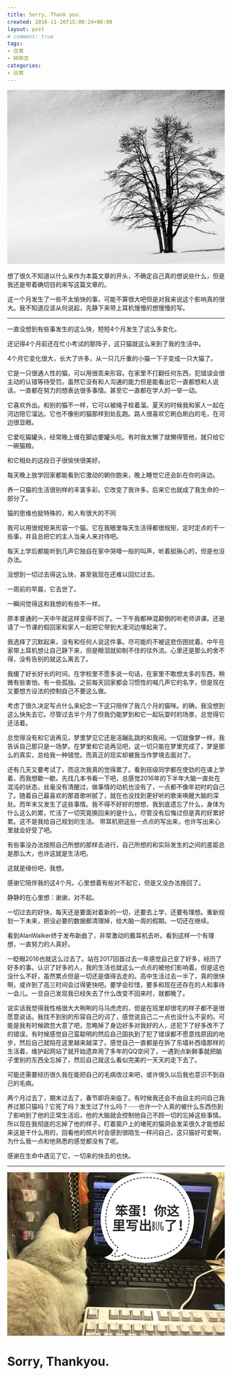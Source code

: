 ```yaml
---
title: Sorry, Thank you.
created: 2016-11-26T15:00:24+08:00
layout: post
# comment: true
tags:
- 日常
- 碎碎念
categories:
- 日常
---
```


<div style="text-align:center">
  <img src="images/snow.jpg" alt="Snow" title="Snow">
</div>

想了很久不知道以什么来作为本篇文章的开头，不确定自己真的想说些什么，但是我还是带着确切目的来写这篇文章的。

这一个月发生了一些不太愉快的事，可能不算很大吧但是对我来说这个影响真的很大。我不知道应该从何说起，先静下来带上耳机慢慢的想慢慢的写。

<!--more-->

------

一直没想到有些事发生的这么快，短短4个月发生了这么多变化。

还记得4个月前还在忙小考试的那阵子，这只猫就这么来到了我的生活中。

4个月它变化很大，长大了许多，从一只几斤重的小猫一下子变成一只大猫了。

它是一只很通人性的猫，可以用很乖来形容。在家里不打翻任何东西，犯错误会很主动的认错等待受罚。虽然它没有和人沟通的能力但是能看出它一直都想和人说话，一直都在努力的想表达很多事情。甚至它一直都在学人的一举一动。

它喜欢外出。和别的猫不一样，它可以被绳子栓着溜。夏天的时候我和家人一起在河边陪它溜达。它也不像别的猫那样到处乱跑。路人很喜欢它刷白刷白的毛，在河边很显眼。

它爱吃猫罐头，经常晚上缠在脚边要罐头吃。有时我太懒了就懒得管他，就只给它一碗猫粮。

和它相处的这段日子很愉快很美好。

每天晚上放学回家都能看到它激动的朝你跑来，晚上睡觉它还会趴在你的床边。

养一只猫的生活很别样的丰富多彩。它改变了我许多。后来它也就成了我生命的一部分了。

猫的思维也挺特殊的，和人有很大的不同

我可以用很规矩来形容一个猫。它在我眼里每天生活得都很规矩，定时定点的干一些事，并且总把它的主人当亲人来对待吧。

每天上学后都能听到几声它独自在家中哭嚎一般的叫声，听着挺揪心的，但是也没办法。

没想到一切过去得这么快，甚至我现在还难以回忆过去。

一周前的早晨，它去世了。

一瞬间觉得这和我想的有些不一样。

原本普通的一天中午就这样变得不同了。一下午我都神混颠倒的听老师讲课。还是请了一节课的假回家和家人一起把它带到大凌河边埋起来了。

我选择了沉默起来，没有和任何人说这件事。尽可能的不被这悲伤困扰着。中午在家带上耳机想让自己静下来，但是眼泪就抑制不住的往外流。心里还是那么的舍不得，没有告别的就这么离去了。

我缓了好长好长的时间。在学校里不愿多说一句话，在家里不敢想太多的东西，稍微有些害怕，有一些孤独。之前每天回家都会习惯性的喊几声它的名字，但是现在又要想方设法的控制自己不要这么做。


考虑了很久决定写点什么来纪念一下这只陪伴了我几个月的猫咪。的确，我没想到这么快失去它。尽管过去半个月了但我仍能梦到和它一起玩耍时的场景，总觉得它还活着。

总觉得没有和它说再见，梦里梦见它还是活蹦乱跳的和我闹。一切就像梦一样，我告诉自己那只是一场梦。在梦里和它说再见吧，这一切只能在梦里完成了，梦是那么的真实，总给我一种错觉。而真正的现实却被我当作梦境去面对了。

还有几天又要考试了，而这次我真的觉得累了。看到班级同学都在使劲的在课上学着，而我想歇一歇。先找几本书看一下吧，总感觉2016年的下半年大脑一直处在混沌的状态，丝毫没有清醒过，做事情的动机也没有了，一点都不像年初时的自己了。随着自己最喜欢的那首歌听腻了，就在也没找到更好听的歌来唤醒大脑的深处。而年末又发生了这些事情。我不得不好好的想想，我到底遗忘了什么，身体为什么这么的累，忙活了一切究竟换回来的是什么，尽管没有后悔过但是真的好累好累。这不是我给自己规划的生活。
带耳机把这些一点点的写出来，也许写出来心里就会好受了吧。

有些事没办法按照自己所想的那样去进行，自己所想的和实际发生的之间的差距总是那么大，也许这就是生活吧。

这就是缘份吧，我想。

感谢它陪伴我的这4个月。心里想着有些对不起它，但是又没办法挽回了。

静静的在心里想：谢谢，对不起。

一切过去的好快，每天还是要面对着新的一切，还要去上学，还要有理想。重新规划一下未来，把没必要的数据都清理掉，给大脑一周的假期。一切还在继续。

看到AlanWalker终于发布新曲了，非常激动的戴耳机去听。看到这样一个有理想，一直努力的人真好。

一眨眼2016也就这么过去了。站在2017回首过去一年感觉自己变了好多，经历了好多的事。认识了好多的人，我的生活也就这么一点点的被他们影响着。但是这也没什么不好，虽然累点但是一切还是值得去走的。高中生活过去一半了，真的很快啊，或许到了高三时间会过得更快吧。要学会珍惜，要多和现在还存在的人和事待一会儿。一旦自己发现我已经失去了什么改变不回来时，就都晚了。

说实话我觉得我性格很大大咧咧的马马虎虎的，但是在班里却很宅的样子都不是很愿意说话。我找不到别的形容自己的词了，感觉说自己二一点也没什么不妥的。可能是我有时候疏忽大意了吧，忽略掉了身边好多对我好的人，还犯下了好多改不了的错误。有时候感觉自己蛮聪明的然后自己固执到了犯了错误都不愿意找原因的地步，然后自己就陷在这里越来越深了。感觉自己一直都是在拆了东墙补西墙那样的生活着，维护起网站了就开始遗弃用了多年的QQ空间了，一遇到点新鲜事就把脑子里别的东西全忘掉了，然后自己就这么看似完美的一天天的走下去了。  

可能还需要经历很久我在能把自己的毛病改过来吧，或许很久以后我也意识不到自己的毛病。

两个月过去了，期末过去了，春节即将来临了。有时候我还会不由自主的问自己我养过那只猫吗？它死了吗？发生过了什么吗？······也许一个人真的被什么东西伤到了影响到了他的正常生活后，他的大脑就会控制他自己不顾一切的忘掉这些事情。所以现在我彻底的忘掉了他的样子，盯着窗户上的堵死的猫洞会发呆很久才能想起来这是干什么用的，回看他的照片时会感到很陌生一样问自己，这只猫好可爱啊，为什么我一点和他熟悉的感觉都没有了呢。

感谢在生命中遇见了它，一切来的快去的也快。

------

![](images/thankyou.jpg)

# Sorry, Thankyou.
